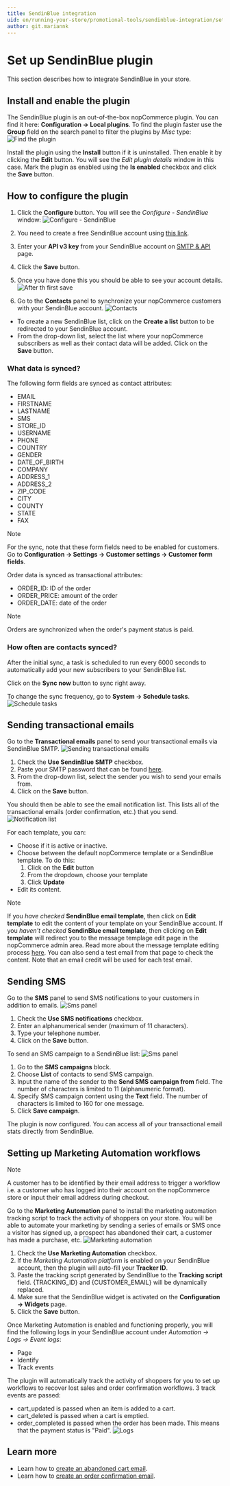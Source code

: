 ```yaml
---
title: SendinBlue integration
uid: en/running-your-store/promotional-tools/sendinblue-integration/set-up-sendinblue-plugin
author: git.mariannk
---
```


# Set up SendinBlue plugin

This section describes how to integrate SendinBlue in your store.

## Install and enable the plugin

The SendinBlue plugin is an out-of-the-box nopCommerce plugin. You can find it here: **Configuration → Local plugins**. To find the plugin faster use the **Group** field on the search panel to filter the plugins by *Misc* type:
![Find the plugin](_static/set-up-sendinblue-plugin/plugin-list.jpg)

Install the plugin using the **Install** button if it is uninstalled. Then enable it by clicking the **Edit** button. You will see the *Edit plugin details* window in this case. Mark the plugin as enabled using the **Is enabled** checkbox and click the **Save** button.

## How to configure the plugin

1. Click the **Configure** button. You will see the *Configure - SendinBlue* window:
![Configure - SendinBlue](_static/set-up-sendinblue-plugin/configure-window.jpg)

1. You need to create a free SendinBlue account using [this link](https://app.sendinblue.com/account/login/?utm_source=nopcommerce_plugin&utm_medium=plugin&utm_campaign=module_link).

1. Enter your **API v3 key** from your SendinBlue account on [SMTP & API](https://account.sendinblue.com/advanced/api/?utm_source=nopcommerce_plugin&utm_medium=plugin&utm_campaign=module_link) page.

1. Click the **Save** button.

1. Once you have done this you should be able to see your account details.
![After th first save](_static/set-up-sendinblue-plugin/general-panel.jpg)

1. Go to the **Contacts** panel to synchronize your nopCommerce customers with your SendinBlue account.
![Contacts](_static/set-up-sendinblue-plugin/contacts-panel.jpg)

* To create a new SendinBlue list, click on the **Create a list** button to be redirected to your SendinBlue account.
* From the drop-down list, select the list where your nopCommerce subscribers as well as their contact data will be added. Click on the **Save** button.

### What data is synced?

The following form fields are synced as contact attributes:
* EMAIL
* FIRSTNAME
* LASTNAME
* SMS
* STORE_ID
* USERNAME
* PHONE
* COUNTRY
* GENDER
* DATE_OF_BIRTH
* COMPANY
* ADDRESS_1
* ADDRESS_2
* ZIP_CODE
* CITY
* COUNTY
* STATE
* FAX

> [!NOTE]
>
> For the sync, note that these form fields need to be enabled for customers. Go to **Configuration → Settings → Customer settings → Customer form fields**.

Order data is synced as transactional attributes:
* ORDER_ID: ID of the order
* ORDER_PRICE: amount of the order
* ORDER_DATE: date of the order

> [!NOTE]
>
> Orders are synchronized when the order's payment status is paid.

### How often are contacts synced?

After the initial sync, a task is scheduled to run every 6000 seconds to automatically add your new subscribers to your SendinBlue list.

Click on the **Sync now** button to sync right away.

To change the sync frequency, go to **System → Schedule tasks**.
![Schedule tasks](_static/set-up-sendinblue-plugin/configure-task.jpg)

## Sending transactional emails

Go to the **Transactional emails** panel to send your transactional emails via SendinBlue SMTP.
![Sending transactional emails](_static/set-up-sendinblue-plugin/email-panel.jpg)

1. Check the **Use SendinBlue SMTP** checkbox.
1. Paste your SMTP password that can be found [here](https://account.sendinblue.com/advanced/api?utm_source=nopcommerce_plugin&utm_medium=plugin&utm_campaign=module_link).
1. From the drop-down list, select the sender you wish to send your emails from.
1. Click on the **Save** button.

You should then be able to see the email notification list. This lists all of the transactional emails (order confirmation, etc.) that you send.
![Notification list](_static/set-up-sendinblue-plugin/email-list.jpg)

For each template, you can:
* Choose if it is active or inactive.
* Choose between the default nopCommerce template or a SendinBlue template. To do this:
	1. Click on the **Edit** button
	1. From the dropdown, choose your template
	1. Click **Update**
* Edit its content.

> [!NOTE]
>
> If you *have checked* **SendinBlue email template**, then click on **Edit template** to edit the content of your template on your SendinBlue account. 
If you *haven't checked* **SendinBlue email template**, then clicking on **Edit template** will redirect you to the message templage edit page in the nopCommerce admin area. Read more about the message template editing process [here](xref:en/running-your-store/content-management/message-templates). You can also send a test email from that page to check the content. Note that an email credit will be used for each test email.

## Sending SMS

Go to the **SMS** panel to send SMS notifications to your customers in addition to emails.
![Sms panel](_static/set-up-sendinblue-plugin/sms-panel.jpg)

1. Check the **Use SMS notifications** checkbox.
1. Enter an alphanumerical sender (maximum of 11 characters).
1. Type your telephone number.
1. Click on the **Save** button.

To send an SMS campaign to a SendinBlue list:
![Sms panel](_static/set-up-sendinblue-plugin/sma-campaigns.jpg)

1. Go to the **SMS campaigns** block.
1. Choose **List** of contacts to send SMS campaign.
1. Input the name of the sender to the **Send SMS campaign from** field. The number of characters is limited to 11 (alphanumeric format).
1. Specify SMS campaign content using the **Text** field. The number of characters is limited to 160 for one message.
1. Click **Save campaign**.

The plugin is now configured. You can access all of your transactional email stats directly from SendinBlue.

## Setting up Marketing Automation workflows

> [!NOTE]
>
> A customer has to be identified by their email address to trigger a workflow i.e. a customer who has logged into their account on the nopCommerce store or input their email address during checkout.

Go to the **Marketing Automation** panel to install the marketing automation tracking script to track the activity of shoppers on your store. You will be able to automate your marketing by sending a series of emails or SMS once a visitor has signed up, a prospect has abandoned their cart, a customer has made a purchase, etc.
![Marketing automation](_static/set-up-sendinblue-plugin/marketing-automation.jpg)

1. Check the **Use Marketing Automation** checkbox.
1. If the *Marketing Automation platform* is enabled on your SendinBlue account, then the plugin will auto-fill your **Tracker ID**.
1. Paste the tracking script generated by SendinBlue to the **Tracking script** field. {TRACKING_ID} and {CUSTOMER_EMAIL} will be dynamically replaced.
1. Make sure that the SendinBlue widget is activated on the **Configuration → Widgets** page.
1. Click the **Save** button.

Once Marketing Automation is enabled and functioning properly, you will find the following logs in your SendinBlue account under *Automation → Logs → Event logs*:

* Page
* Identify
* Track events

The plugin will automatically track the activity of shoppers for you to set up workflows to recover lost sales and order confirmation workflows. 3 track events are passed:

* cart_updated is passed when an item is added to a cart.
* cart_deleted is passed when a cart is emptied.
* order_completed is passed when the order has been made. This means that the payment status is "Paid".
![Logs](_static/set-up-sendinblue-plugin/logs.png)

## Learn more

* Learn how to [create an abandoned cart email](xref:en/running-your-store/promotional-tools/sendinblue-integration/recover-abandoned-carts).
* Learn how to [create an order confirmation email](xref:en/running-your-store/promotional-tools/sendinblue-integration/send-an-order-confirmation-email).
